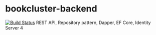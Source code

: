 # bookcluster-backend
[![Build Status](https://dev.azure.com/mmmolin78/mmmolin/_apis/build/status/mmmolin.bookcluster-backend?branchName=master)](https://dev.azure.com/mmmolin78/mmmolin/_build/latest?definitionId=1&branchName=master)
REST API, Repository pattern, Dapper, EF Core, Identity Server 4
